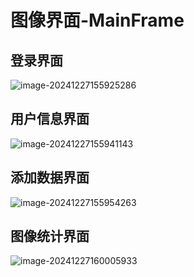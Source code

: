 # 图像界面-MainFrame

## 登录界面

![image-20241227155925286](C:\Users\ZPN\AppData\Roaming\Typora\typora-user-images\image-20241227155925286.png)

## 用户信息界面

![image-20241227155941143](C:\Users\ZPN\AppData\Roaming\Typora\typora-user-images\image-20241227155941143.png)

## 添加数据界面

![image-20241227155954263](C:\Users\ZPN\AppData\Roaming\Typora\typora-user-images\image-20241227155954263.png)

## 图像统计界面

![image-20241227160005933](C:\Users\ZPN\AppData\Roaming\Typora\typora-user-images\image-20241227160005933.png)